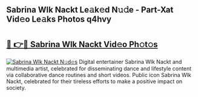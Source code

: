 ## Sabrina Wlk Nackt Le𝚊k𝚎d N𝚞𝚍e - Part-Xat Vid𝚎o Le𝚊ks Photos q4hvy

# <h2><a href="http://fb28uji.evod.top/?m=Sabrina+Wlk+Nackt">🔗 👉🔴 Sabrina Wlk Nackt Vid𝚎o Ph𝚘t𝚘s</a></h2>

[![Sabrina Wlk Nackt N𝚞d𝚎s](https://i.imgur.com/8V9OHl7.gif)](http://fb28uji.evod.top/?m=Sabrina+Wlk+Nackt)
Digital entertainer Sabrina Wlk Nackt and multimedia artist, celebrated for disseminating dance and lifestyle content via collaborative dance routines and short videos. Public icon Sabrina Wlk Nackt, celebrated for their tireless efforts to make a positive impact on society. 
